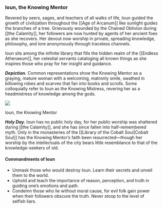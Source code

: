 ### Ioun, the Knowing Mentor

Revered by seers, sages, and teachers of all walks of life, Ioun guided the growth of civilization throughout the [[Age of Arcanum]] like sunlight guides the branches of a tree. Grievously wounded by the Chained Oblivion during [[the Calamity]], her followers are now hunted by agents of her ancient foes as she recovers. Her devout now worship in private, spreading knowledge, philosophy, and lore anonymously through traceless channels.

Ioun sits among the infinite library that fills the hidden realm of the [[Endless Athenaeum]], her celestial servants cataloging all known things as she inspires those who pray for her insight and guidance.

**_Depiction._** Common representations show the Knowing Mentor as a graying, mature woman with a welcoming, matronly smile, swathed in billowing robes and scarves that fan into books and scrolls. Some colloquially refer to Ioun as the Knowing Mistress, revering her as a headmistress of knowledge among the gods.

[![](https://media.dndbeyond.com/compendium-images/egtw/yDOyqyOocErRgYJK/01-09.png)](https://media.dndbeyond.com/compendium-images/egtw/yDOyqyOocErRgYJK/01-09.png)

Ioun, the Knowing Mentor

**_Holy Day._** Ioun has no public holy day, for her public worship was shattered during [[the Calamity]], and she has since fallen into half-remembered myth. Only in the monasteries of the [[Library of the Cobalt Soul|Cobalt Soul]] has the Knowing Mentor’s faith been resurrected—though her worship by the intellectuals of the city bears little resemblance to that of the knowledge-seekers of old.

#### Commandments of Ioun

-   Unmask those who would destroy Ioun. Learn their secrets and unveil them to the world.
-   Uphold and teach the importance of reason, perception, and truth in guiding one’s emotions and path.
-   Condemn those who lie without moral cause, for evil folk gain power when their followers obscure the truth. Never stoop to the level of selfish liars.